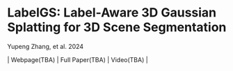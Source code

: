 # LabelGS: Label-Aware 3D Gaussian Splatting for 3D Scene Segmentation

Yupeng Zhang, et al. 2024

| Webpage(TBA) | Full Paper(TBA) | Video(TBA) |



